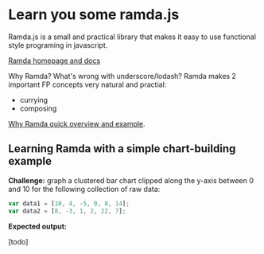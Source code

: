 # Learn you some ramda.js

Ramda.js is a small and practical library that makes it easy to use functional style programing in javascript.

[Ramda homepage and docs](http://ramdajs.com/)

Why Ramda?  What's wrong with underscore/lodash?  Ramda makes 2 important FP concepts very natural and practial:

- currying
- composing

[Why Ramda quick overview and example](http://fr.umio.us/why-ramda/).

## Learning Ramda with a simple chart-building example

**Challenge:** graph a clustered bar chart clipped along the y-axis between 0 and 10 for the following collection of raw data:

```javascript
var data1 = [10, 4, -5, 0, 8, 14];
var data2 = [8, -3, 1, 2, 22, 7];
```

**Expected output:**

[todo]
